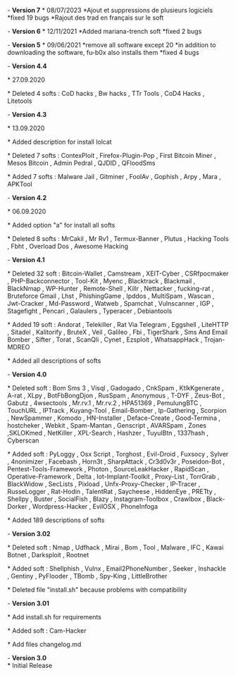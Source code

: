 
\- **Version 7**
\* 08/07/2023
\*Ajout et suppressions de plusieurs logiciels
\*fixed 19 bugs
\*Rajout des trad en français sur le soft




\- **Version 6**
\* 12/11/2021
\*Added mariana-trench soft
\*fixed 2 bugs



\- **Version 5**
\* 09/06/2021
\*remove all software except 20
\*in addition to downloading the software, fu-b0x also installs them
\*fixed 4 bugs



\- **Version 4.4** 

\* 27.09.2020

\* Deleted 4 softs : CoD hacks , Bw hacks , TTr Tools , CoD4 Hacks , Litetools






\- **Version 4.3** 

\* 13.09.2020

\* Added description for install lolcat

\* Deleted 7 softs : ContexPloit , Firefox-Plugin-Pop , First Bitcoin Miner , Mesos Bitcoin , Admin Pedral , QJDID , QFloodSms

\* Added 7 softs : Malware Jail , Gitminer , FoolAv , Gophish , Arpy , Mara , APKTool





\- **Version 4.2** 

\* 06.09.2020

\* Added option "a" for install all softs 

\* Deleted 8 softs : MrCakil , Mr Rv1 , Termux-Banner , Plutus , Hacking Tools , Fbht , Overload Dos , Awesome Hacking 





\- **Version 4.1** 

\* Deleted 32 soft : Bitcoin-Wallet , Camstream , XEIT-Cyber , CSRfpocmaker , PHP-Backconnector , Tool-Kit , Myenc , Blacktrack , Blackmail , BlackNmap , WP-Hunter , Remote-Shell , Killr , Nettacker , fucking-rat , Bruteforce Gmail , Lhst , PhishingGame , Ipddos , MultiSpam , Wascan , Jwt-Cracker , Md-Password , Watweb , Spamchat , Vulnscanner , IGP , Stagefight , Pencari , Galaulers , Typeracer , Debiantools 

\* Added 19 soft : Andorat , Telekiller , Rat Via Telegram , Eggshell , LiteHTTP , Sitadel , Kalitorify , BruteX , Veil , Galileo , Fbi , TigerShark , Sms And Email Bomber , Sifter , Torat , ScanQli , Cynet , Ezsploit , WhatsappHack , Trojan-MDREO

\* Added all descriptions of softs





\- **Version 4.0** 

\* Deleted soft : Bom Sms 3 , Visql , Gadogado , CnkSpam , KtlkKgenerate , A-rat , XLpy , BotFbBongDjon , RusSpam , Anonymous , T-DYF , Zeus-Bot , Gabutz , 4wsectools , Mr.rv.1 , Mr.rv.2 , HPA51369 , PemulungBTC , TouchURL , IPTrack , Kuyang-Tool , Email-Bomber , Ip-Gathering , Scorpion , NewSpammer , Komodo , HN-Installer , Deface-Create , Good-Termina , hostcheker , Webkit , Spam-Mantan , Genscript , AVARSpam , Zones ,SKLOKmed , NetKiller , XPL-Search , Hashzer , TuyulBtn , 1337hash , Cyberscan 

\* Added soft : PyLoggy , Osx Script , Torghost , Evil-Droid , Fuxsocy , Sylver , 4nonimizer , Facebash , Horn3t , SharpAttack , Cr3d0v3r , Poseidon-Bot , Pentest-Tools-Framework , Photon , SourceLeakHacker , RapidScan , Operative-Framework , Delta , Iot-Implant-Toolkit , Proxy-List , TorrGrab , BlackWidow , SecLists , Pixload , Unfx-Proxy-Checker , IP-Tracer , RusseLogger , Rat-Hodin , TalentRat , Saycheese , HiddenEye , PRETty , Shellpy , Buster , SocialFish , Blazy , Instagram-Toolbox , Crawlbox , Black-Dorker , Wordpress-Hacker , EvilOSX , PhoneInfoga

\* Added 189 descriptions of softs 





\- **Version 3.02**  

\* Deleted soft : Nmap , Udfhack , Mirai , Bom , Tool , Malware , IFC , Kawai Botnet , Darksploit , Rootnet

\* Added soft : Shellphish , Vulnx , Email2PhoneNumber , Seeker , Inshackle , Gentiny , PyFlooder , TBomb , Spy-King , LittleBrother

\* Deleted file "install.sh" because problems with compatibility 





\- **Version 3.01**  

\* Add install.sh for requirements

\* Added soft : Cam-Hacker 

\* Add files changelog.md



\- **Version 3.0**  
\* Initial Release
